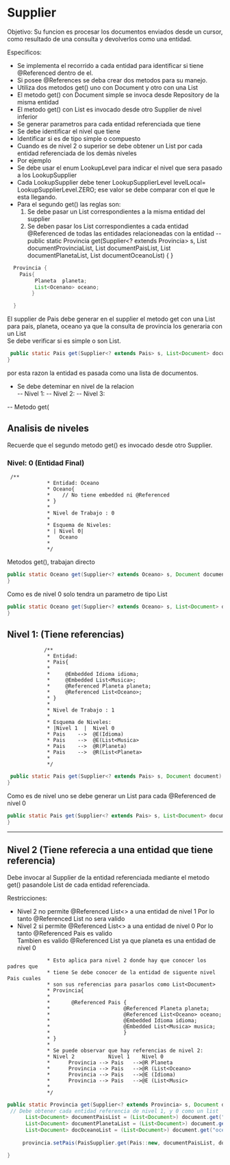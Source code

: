 
# Supplier

Objetivo:
 Su funcion es procesar los documentos enviados desde un cursor, como resultado de una consulta y devolverlos como una entidad.  

Especificos:  
- Se implementa el recorrido a cada entidad para identificar si tiene @Referenced dentro de el.
- Si posee @References se deba crear dos metodos para su manejo.
- Utiliza dos metodos get() uno con Document y otro con una List<Document>
- El metodo get() con Document simple se invoca desde Repository de la misma entidad
- El metodo get() con List<Document> es invocado desde otro Supplier de nivel inferior
- Se generar parametros para cada entidad referenciada que tiene
- Se debe identificar el nivel que tiene 
- Identificar si es de tipo simple o compuesto
- Cuando es de nivel 2 o superior se debe obtener un List<Document> por cada entidad referenciada de los demàs niveles
- Por ejemplo
- Se debe usar el enum LookupLevel para indicar el nivel que sera pasado a los LookupSupplier
- Cada LookupSupplier debe tener LookupSupplierLevel levelLocal= LookupSupplierLevel.ZERO;
  ese valor se debe comparar con el que le esta llegando.
- Para el segundo get() las reglas son:
  1. Se debe pasar un List<Document> correspondientes a la misma entidad del supplier
  2. Se deben pasar los List<Document> correspondientes a cada entidad @Referenced de todas las entidades relacioneadas con la entidad
-- public static Provincia get(Supplier<? extends Provincia> s, List<Document> documentProvinciaList, List<Document> documentPaisList, List<Document> documentPlanetaList, List<Document> documentOceanoList) {
}

```java
  Provincia {
    Pais{
         Planeta  planeta;
         List<Ocenano> oceano;
        }

  }
```
El supplier de Pais debe generar en el supplier el metodo get con una List<Document> para
pais, planeta, oceano ya que la consulta de provincia los generaria con un List<Document>  
Se debe verificar si es simple o son List.
```java
 public static Pais get(Supplier<? extends Pais> s, List<Document> documentList, List<Document> documentPlanetaList, List<Document> documentOceanoList) {
}
```
  por esta razon la entidad es pasada como una lista de documentos.
- Se debe deteminar en nivel de la relacion  
-- Nivel 1: 
-- Nivel 2:
-- Nivel 3:

-- Metodo get( 


## Analisis de niveles
Recuerde que el segundo metodo get() es invocado desde otro Supplier.

### Nivel: 0 (Entidad Final)
```
 /**
             * Entidad: Oceano
             * Oceano{
             *    // No tiene embedded ni @Referenced
             * }
             *
             * Nivel de Trabajo : 0
             * 
             * Esquema de Niveles:
             * | Nivel 0|
             *   Oceano
             * 
             */ 
```
Metodos get(), trabajan directo
```java
public static Oceano get(Supplier<? extends Oceano> s, Document document) {
}
```
Como es de nivel 0 solo tendra un parametro de tipo List<Document>
```java
public static Oceano get(Supplier<? extends Oceano> s, List<Document> documentList) {
}
```

## Nivel 1: (Tiene referencias)
```
            /**
             * Entidad:
             * Pais{
             *
             *     @Embedded Idioma idioma;
             *     @Embedded List<Musica>;
             *     @Referenced Planeta planeta;
             *     @Referenced List<Oceano>; 
             * }
             * 
             * Nivel de Trabajo : 1
             * 
             * Esquema de Niveles:
             * |Nivel 1  |  Nivel 0
             * Pais    -->  @E(Idioma)
             * Pais    -->  @E(List<Musica>
             * Pais    -->  @R(Planeta)
             * Pais    -->  @R(List<Planeta>
             * 
             */
```

```java
 public static Pais get(Supplier<? extends Pais> s, Document document) {
}

```
Como es de nivel uno se debe generar un List<Document> para cada @Referenced de nivel 0
```java
public static Pais get(Supplier<? extends Pais> s, List<Document> documentPaisList, List<Document> documentPlanetaList, List<Document> documentOceanoList) {
}
```

***
## Nivel 2 (Tiene referecia a una entidad que tiene referencia)
Debe invocar al Supplier de la entidad referenciada mediante el metodo get()
pasandole List<Document> de cada entidad referenciada.

Restricciones:
   - Nivel 2 no permite @Referenced List<> a una entidad de nivel 1
     Por lo tanto @Referenced List<Pais> no sera valido
   - Nivel 2 si permite @Referenced List<> a una entidad de nivel 0
     Por lo tanto @Referenced Pais es valido  
     Tambien es valido @Referenced List<Planeta> ya que planeta es una entidad de nivel 0



```
             * Esto aplica para nivel 2 donde hay que conocer los padres que
             * tiene Se debe conocer de la entidad de siguente nivel Pais cuales
             * son sus referencias para pasarlos como List<Document>
             * Provincia{
             *
             *       @Referenced Pais {
             *                        @Referenced Planeta planeta;
             *                        @Referenced List<Oceano> oceano;
             *                        @Embedded Idioma idioma;
             *                        @Embedded List<Musica> musica; 
             *                        }
             * }
             * 
             * Se puede observar que hay referencias de nivel 2:
             * Nivel 2           Nivel 1    Nivel 0
             *      Provincia --> Pais   -->@R Planeta
             *      Provincia --> Pais   -->@R (List<Oceano>
             *      Provincia --> Pais   -->@E (Idioma)
             *      Provincia --> Pais   -->@E (List<Music>
             *
             */
```
```java
public static Provincia get(Supplier<? extends Provincia> s, Document document) {
 // Debe obtener cada entidad referencia de nivel 1, y 0 como un list
      List<Document> documentPaisList = (List<Document>) document.get("pais");
      List<Document> documentPlanetaList = (List<Document>) document.get("planeta");
      List<Document> docOceanoList = (List<Document>) document.get("oceano");
   
     provincia.setPais(PaisSupplier.get(Pais::new, documentPaisList, documentPlanetaList, docOceanoList));

}


```